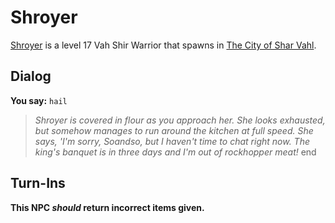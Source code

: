 # Shroyer



[Shroyer](/npc/155084) is a level 17 Vah Shir Warrior that spawns in [The City of Shar Vahl](/zone/155).



## Dialog

**You say:** `hail`



>*Shroyer is covered in flour as you approach her. She looks exhausted, but somehow manages to run around the kitchen at full speed. She says, 'I'm sorry, Soandso, but I haven't time to chat right now. The king's banquet is in three days and I'm out of rockhopper meat!*
end



## Turn-Ins



**This NPC *should* return incorrect items given.**





